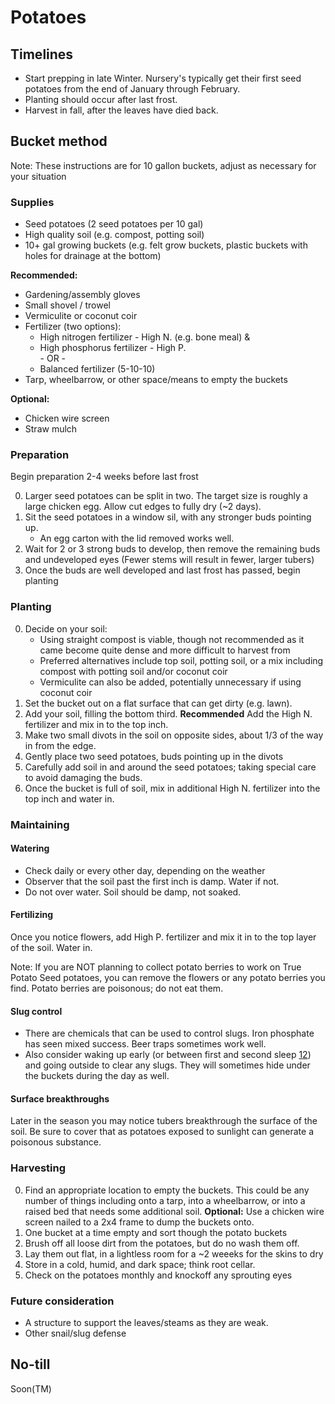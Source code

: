 # Potatoes
## Timelines
- Start prepping in late Winter. Nursery's typically get their first seed potatoes from the end of January through February. 
- Planting should occur after last frost. 
- Harvest in fall, after the leaves have died back. 

## Bucket method
Note: These instructions are for 10 gallon buckets, adjust as necessary for your situation

### Supplies
- Seed potatoes (2 seed potatoes per 10 gal)
- High quality soil (e.g. compost, potting soil)
- 10+ gal growing buckets (e.g. felt grow buckets, plastic buckets with holes for drainage at the bottom)

**Recommended:**
- Gardening/assembly gloves
- Small shovel / trowel 
- Vermiculite or coconut coir
- Fertilizer (two options):
  - High nitrogen fertilizer - High N. (e.g. bone meal) &
  - High phosphorus fertilizer - High P.  
    \- OR \-
  - Balanced fertilizer (5-10-10)
- Tarp, wheelbarrow, or other space/means to empty the buckets

**Optional:**
- Chicken wire screen
- Straw mulch  

### Preparation 
Begin preparation 2-4 weeks before last frost

0. Larger seed potatoes can be split in two. The target size is roughly a large chicken egg. Allow cut edges to fully dry (~2 days). 
1. Sit the seed potatoes in a window sil, with any stronger buds pointing up. 
    - An egg carton with the lid removed works well. 
2. Wait for 2 or 3 strong buds to develop, then remove the remaining buds and undeveloped eyes (Fewer stems will result in fewer, larger tubers)
3. Once the buds are well developed and last frost has passed, begin planting


### Planting

0. Decide on your soil:
    - Using straight compost is viable, though not recommended as it came become quite dense and more difficult to harvest from
    - Preferred alternatives include top soil, potting soil, or a mix including compost with potting soil and/or coconut coir 
    - Vermiculite can also be added, potentially unnecessary if using coconut coir
1. Set the bucket out on a flat surface that can get dirty (e.g. lawn). 
2. Add your soil, filling the bottom third.
    **Recommended** Add the High N. fertilizer and mix in to the top inch.
3. Make two small divots in the soil on opposite sides, about 1/3 of the way in from the edge. 
4. Gently place two seed potatoes, buds pointing up in the divots
5. Carefully add soil in and around the seed potatoes; taking special care to avoid damaging the buds. 
6. Once the bucket is full of soil, mix in additional High N. fertilizer into the top inch and water in. 


### Maintaining

#### Watering
- Check daily or every other day, depending on the weather
- Observer that the soil past the first inch is damp. Water if not. 
- Do not over water. Soil should be damp, not soaked. 

#### Fertilizing
Once you notice flowers, add High P. fertilizer and mix it in to the top layer of the soil. Water in.

Note: If you are NOT planning to collect potato berries to work on True Potato Seed potatoes, you can remove the flowers or any potato berries you find. Potato berries are poisonous; do not eat them. 

#### Slug control
- There are chemicals that can be used to control slugs. Iron phosphate has seen mixed success. Beer traps sometimes work well. 
- Also consider waking up early (or between first and second sleep [1](https://www.bbc.com/future/article/20220107-the-lost-medieval-habit-of-biphasic-sleep)[2](https://en.wikipedia.org/wiki/Polyphasic_sleep)) and going outside to clear any slugs. They will sometimes hide under the buckets during the day as well.

#### Surface breakthroughs
Later in the season you may notice tubers breakthrough the surface of the soil. Be sure to cover that as potatoes exposed to sunlight can generate a poisonous substance. 

### Harvesting 
0. Find an appropriate location to empty the buckets. This could be any number of things including onto a tarp, into a wheelbarrow, or into a raised bed that needs some additional soil. 
    **Optional:** Use a chicken wire screen nailed to a 2x4 frame to dump the buckets onto.
1. One bucket at a time empty and sort though the potato buckets
2. Brush off all loose dirt from the potatoes, but do no wash them off. 
3. Lay them out flat, in a lightless room for a ~2 weeeks for the skins to dry
4. Store in a cold, humid, and dark space; think root cellar. 
5. Check on the potatoes monthly and knockoff any sprouting eyes


### Future consideration
- A structure to support the leaves/steams as they are weak. 
- Other snail/slug defense

## No-till
Soon(TM) 